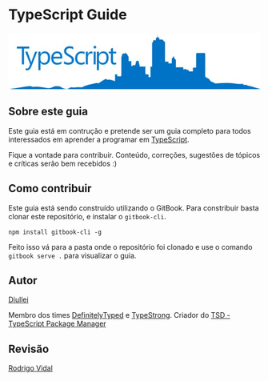 
# TypeScript Guide

![](ts-guide-logo.jpg)

## Sobre este guia

Este guia está em contrução e pretende ser um guia completo para todos interessados em aprender a programar em [TypeScript](http://www.typescriptlang.org/).

Fique a vontade para contribuir. Conteúdo, correções, sugestões de tópicos e críticas serão bem recebidos :)

## Como contribuir

Este guia está sendo construído utilizando o GitBook. Para constribuir basta clonar este repositório, e instalar o `gitbook-cli`.

```shell
npm install gitbook-cli -g
```

Feito isso vá para a pasta onde o repositório foi clonado e use o comando `gitbook serve .` para visualizar o guia.

## Autor

[Diullei](https://github.com/Diullei)

Membro dos times [DefinitelyTyped](https://github.com/DefinitelyTyped) e [TypeStrong](https://github.com/typestrong). Criador do [TSD - TypeScript Package Manager](https://github.com/DefinitelyTyped/tsd)

## Revisão

[Rodrigo Vidal](https://github.com/rodrigovidal)
